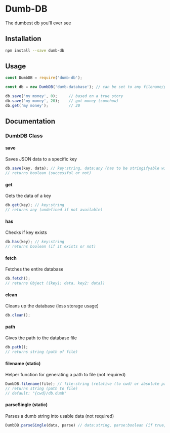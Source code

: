 # Dumb-DB

The dumbest db you'll ever see

## Installation

```sh
npm install --save dumb-db
```

## Usage

```js
const DumbDB = require('dumb-db');

const db = new DumbDB('dumb-database'); // can be set to any filename/path (even none)

db.save('my money', 0);     // based on a true story
db.save('my money', 20);    // got money (somehow)
db.get('my money');         // 20
```

## Documentation

### DumbDB Class

#### save

Saves JSON data to a specific key

```js
db.save(key, data); // key:string, data:any (has to be stringifyable with JSON)
// returns boolean (successful or not)
```

#### get

Gets the data of a key

```js
db.get(key); // key:string
// returns any (undefined if not available)
```

#### has

Checks if key exists

```js
db.has(key); // key:string
// returns boolean (if it exists or not)
```

#### fetch

Fetches the entire database

```js
db.fetch();
// returns Object ({key1: data, key2: data})
```

#### clean

Cleans up the database (less storage usage)

```js
db.clean();
```

#### path

Gives the path to the database file

```js
db.path();
// returns string (path of file)
```

#### filename (static)

Helper function for generating a path to file (not required)

```js
DumbDB.filename(file); // file:string (relative (to cwd) or absolute path to file)
// returns string (path to file)
// default: "{cwd}/db.dumb"
```

#### parseSingle (static)

Parses a dumb string into usable data (not required)

```js
DumbDB.parseSingle(data, parse) // data:string, parse:boolean (if true, JSON.parse-s the data)
```
